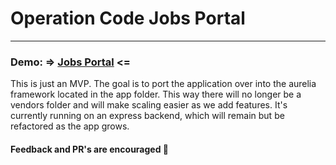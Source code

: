 # Operation Code Jobs Portal
-------
### Demo: => [Jobs Portal](https://sethbergman.engineer) <=

This is just an MVP. The goal is to port the application over into the aurelia framework located in the app folder. This way there will no longer be a vendors folder and will make scaling easier as we add features. It's currently running on an express backend, which will remain but be refactored as the app grows.

#### Feedback and PR's are encouraged :rocket:
